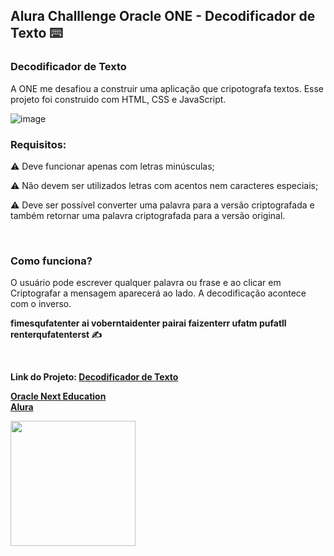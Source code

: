 ## Alura Challlenge Oracle ONE - Decodificador de Texto :keyboard:	

### Decodificador de Texto

A ONE me desafiou a construir uma aplicação que cripotografa textos. Esse projeto foi construido com HTML, CSS e JavaScript.

![image](https://user-images.githubusercontent.com/101907330/184246742-a4a21974-4419-4df3-bd23-62630ddc6b33.png)

### <b>Requisitos:</b>

:warning:	Deve funcionar apenas com letras minúsculas;

:warning:	Não devem ser utilizados letras com acentos nem caracteres especiais;

:warning:	Deve ser possível converter uma palavra para a versão criptografada e também retornar uma palavra criptografada para a versão original.

<br>

### <b>Como funciona?</b>

O usuário pode escrever qualquer palavra ou frase e ao clicar em Criptografar a mensagem aparecerá ao lado. A decodificação acontece com o inverso.

<b>

fimesqufatenter ai voberntaidenter pairai faizenterr ufatm pufatll renterqufatenterst :writing_hand:	

<br> 

Link do Projeto: [Decodificador de Texto](https://itspepsi.github.io/ChallengeONE-Criptografia/)
 
[Oracle Next Education](https://www.oracle.com/br/education/oracle-next-education/) <br>
[Alura](https://www.alura.com.br/)
 
<div>
<img src="https://user-images.githubusercontent.com/101907330/184256178-0391199f-790e-4eb0-a168-fe7b98031a4e.png" width="200px" />
</div>



